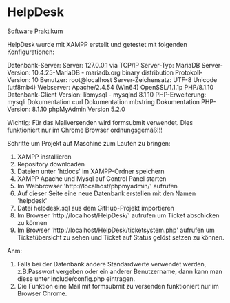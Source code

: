 # HelpDesk
Software Praktikum

HelpDesk wurde mit XAMPP erstellt und getestet mit folgenden Konfigurationen:

Datenbank-Server:
  Server: 127.0.0.1 via TCP/IP
  Server-Typ: MariaDB
  Server-Version: 10.4.25-MariaDB - mariadb.org binary distribution
  Protokoll-Version: 10
  Benutzer: root@localhost
  Server-Zeichensatz: UTF-8 Unicode (utf8mb4)
Webserver:
  Apache/2.4.54 (Win64) OpenSSL/1.1.1p PHP/8.1.10
  Datenbank-Client Version: libmysql - mysqlnd 8.1.10
  PHP-Erweiterung: mysqli Dokumentation curl Dokumentation mbstring Dokumentation
  PHP-Version: 8.1.10
  phpMyAdmin Version 5.2.0

Wichtig: Für das Mailversenden wird formsubmit verwendet. Dies funktioniert nur im Chrome Browser ordnungsgemäß!!!

Schritte um Projekt auf Maschine zum Laufen zu bringen:
1. XAMPP installieren
2. Repository downloaden
3. Dateien unter 'htdocs' im XAMPP-Ordner speichern
4. XAMPP Apache und Mysql auf Control Panel starten
5. Im Webbrowser 'http://localhost/phpmyadmin/' aufrufen
6. Auf dieser Seite eine neue Datenbank erstellen mit den Namen 'helpdesk'
7. Datei helpdesk.sql aus dem GitHub-Projekt importieren
8. Im Browser 'http://localhost/HelpDesk/' aufrufen um Ticket abschicken zu können
9. Im Browser 'http://localhost/HelpDesk/ticketsystem.php' aufrufen um Ticketübersicht zu sehen und Ticket auf Status gelöst setzen zu können.

Anm:
1.  Falls bei der Datenbank andere Standardwerte verwendet werden, z.B.Passwort vergeben oder
    ein anderer Benutzername, dann kann man diese unter include/config.php eintragen.
2. Die Funktion eine Mail mit formsubmit zu versenden funktioniert nur im Browser Chrome.
